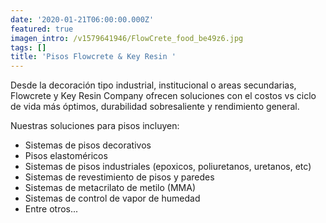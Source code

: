 ```yaml
---
date: '2020-01-21T06:00:00.000Z'
featured: true
imagen_intro: /v1579641946/FlowCrete_food_be49z6.jpg
tags: []
title: 'Pisos Flowcrete & Key Resin '
---
```


Desde la decoración tipo industrial, institucional o areas secundarias, Flowcrete y Key Resin Company ofrecen soluciones con el costos vs ciclo de vida más óptimos, durabilidad sobresaliente y rendimiento general. 

Nuestras soluciones para pisos incluyen:

* Sistemas de pisos decorativos
* Pisos elastoméricos
* Sistemas de pisos industriales (epoxicos, poliuretanos, uretanos, etc)
* Sistemas de revestimiento de pisos y paredes
* Sistemas de metacrilato de metilo (MMA)
* Sistemas de control de vapor de humedad
* Entre otros...
